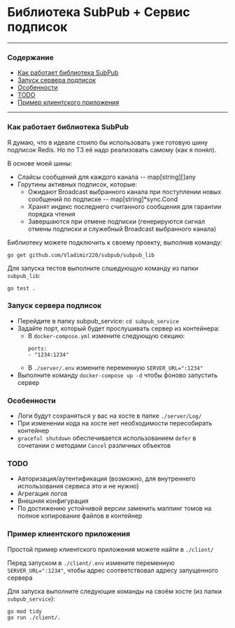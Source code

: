 # Библиотека SubPub + Сервис подписок #
---
### Содержание ###
- [Как работает библиотека SubPub](#как-работает-библиотека-subpub)
- [Запуск сервера подписок](#запуск-сервера-подписок)
- [Особенности](#особенности)
- [TODO](#todo)
- [Пример клиентского приложения](#пример-клиентского-приложения)
---

### Как работает библиотека SubPub ###
Я думаю, что в идеале стоило бы использовать уже готовую шину подписок Redis. Но по ТЗ её надо реализовать самому (как я понял).

В основе моей шины:
- Слайсы сообщений для каждого канала -- map[string][]any
- Горутины активных подписок, которые:
    - Ожидают Broadcast выбранного канала при поступлении новых сообщений по подписке -- map[string]*sync.Cond
    - Хранят индекс последнего считанного сообщения для гарантии порядка чтения
    - Завершаются при отмене подписки (генерируются сигнал отмены подписки и служебный Broadcast выбранного канала)

Библиотеку можете подключить к своему проекту, выполнив команду: 
```
go get github.com/Vladimir220/subpub/subpub_lib 
```
Для запуска тестов выполните слшедующую команду из папки ``` subpub_lib ```:
```
go test .
```

### Запуск сервера подписок ###
- Перейдите в папку subpub_service: ``` cd subpub_service ```
- Задайте порт, который будет прослушивать сервер из контейнера:
    - В ```docker-compose.yml``` измените следующую секцию:
        ```
        ports:
        - "1234:1234"
        ```
    - В ``` ./server/.env ``` измените переменную ``` SERVER_URL=":1234" ```
- Выполните команду ``` docker-compose up -d ``` чтобы фоново запустить сервер

### Особенности ###
- Логи будут сохраняться у вас на хосте в папке ``` ./server/Log/ ```
- При изменении кода на хосте нет необходимости пересобирать контейнер
- ``` graceful shutdown ``` обеспечивается использованием ``` defer ``` в сочетании с методами ``` Cancel ``` различных объектов

### TODO ###
- Авторизация/аутентификация (возможно, для внутреннего использования сервиса это и не нужно)
- Агрегация логов  
- Внешняя конфигурация
- По достижению устойчивой версии заменить маппинг томов на полное копирование файлов в контейнер

### Пример клиентского приложения ###
Простой пример клиентского приложения можете найти в ``` ./client/ ```

Перед запуском в ``` ./client/.env ``` измените переменную ``` SERVER_URL=":1234" ```, чтобы адрес соответствовал адресу запущенного сервера

Для запуска выполните следующие команды на своём хосте (из папки ``` subpub_service ```):
```
go mod tidy
go run ./client/.
```


